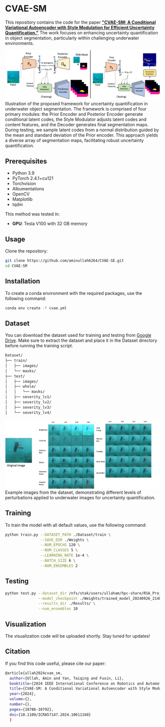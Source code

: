 # CVAE-SM
This repository contains the code for the paper [**"CVAE-SM: A Conditional Variational Autoencoder with Style Modulation for Efficient Uncertainty Quantification."**](https://ieeexplore.ieee.org/abstract/document/10611160) The work focuses on enhancing uncertainty quantification in object segmentation, particularly within challenging underwater environments.

![Framework](Dataset/Framework.jpg)
Illustration of the proposed framework for uncertainty quantification in underwater object segmentation. The framework is comprised of four primary modules: the Prior Encoder and Posterior Encoder generate conditional latent codes, the Style Modulator adjusts latent codes and content features, and the Decoder generates final segmentation maps. During testing, we sample latent codes from a normal distribution guided by the mean and standard deviation of the Prior encoder. This approach yields a diverse array of segmentation maps, facilitating robust uncertainty quantification.


## Prerequisites
- Python 3.9
- PyTorch 2.4.1+cu121
- Torchvision
- Albumentations
- OpenCV
- Matplotlib
- tqdm

This method was tested in:
- **GPU**: Tesla V100 with 32 GB memory




## Usage
Clone the repository:
```bash
git clone https://github.com/aminullah6264/CVAE-SE.git
cd CVAE-SM
```

## Installation 
To create a conda environment with the required packages, use the following command:
```bash
conda env create -f cvae.yml
```

## Dataset
You can download the dataset used for training and testing from [Google Drive](https://drive.google.com/drive/folders/1dL5-hos6iCvAwG2qCPWT7DIbdND3y4_2?usp=sharing).
Make sure to extract the dataset and place it in the Dataset directory before running the training script.

```bash
Dataset/
├── train/
│   ├── images/
│   └── masks/
├── test/
│   ├── images/
│   ├── whole/
│   │   └── masks/
│   ├── severity_lv1/
│   ├── severity_lv2/
│   ├── severity_lv3/
│   └── severity_lv4/
```

![Dataset](Dataset/DatasetExample.jpg)
Example images from the dataset, demonstrating different levels of perturbations applied to underwater images for uncertainty quantification.


## Training

To train the model with all default values, use the following command:

```bash
python train.py --DATASET_PATH ./Dataset/train \
                --SAVE_DIR ./Weights \
                --NUM_EPOCHS 120 \
                --NUM_CLASSES 5 \
                --LEARNING_RATE 1e-4 \
                --BATCH_SIZE 6 \
                --NUM_ENSEMBLES 2 
```

## Testing

```bash
python test.py --dataset_dir /nfs/stak/users/ullaham/hpc-share/RSA_Project/2023/segmentation-pytorch/test_val/ \
               --model_checkpoint ./Weights/trained_model_20240926_214052/CVAE_SE_FCN_with_Modulation_SingleGPU.pth \
               --results_dir ./Results/ \
               --num_ensembles 10

```

## Visualization

The visualization code will be uploaded shortly. Stay tuned for updates!



## Citation
If you find this code useful, please cite our paper:
```bash
@article{ullah2024cvae_sm,
  author={Ullah, Amin and Yan, Taiqing and Fuxin, Li},
  booktitle={2024 IEEE International Conference on Robotics and Automation (ICRA)}, 
  title={CVAE-SM: A Conditional Variational Autoencoder with Style Modulation for Efficient Uncertainty Quantification}, 
  year={2024},
  volume={},
  number={},
  pages={10786-10792},
  doi={10.1109/ICRA57147.2024.10611160}
  }
```




